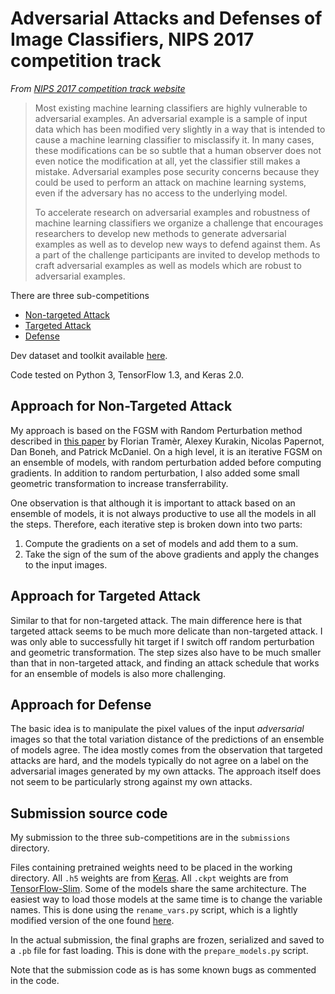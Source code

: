 # Adversarial Attacks and Defenses of Image Classifiers, NIPS 2017 competition track

*From [NIPS 2017 competition track website](https://nips.cc/Conferences/2017/CompetitionTrack)*
> Most existing machine learning classifiers are highly vulnerable to adversarial examples. 
> An adversarial example is a sample of input data which has been modified very slightly in 
> a way that is intended to cause a machine learning classifier to misclassify it. In many 
> cases, these modifications can be so subtle that a human observer does not even notice the 
> modification at all, yet the classifier still makes a mistake. Adversarial examples pose 
> security concerns because they could be used to perform an attack on machine learning systems, 
> even if the adversary has no access to the underlying model.
> 
> To accelerate research on adversarial examples and robustness of machine learning classifiers 
> we organize a challenge that encourages researchers to develop new methods to generate 
> adversarial examples as well as to develop new ways to defend against them. As a part of the 
> challenge participants are invited to develop methods to craft adversarial examples as well 
> as models which are robust to adversarial examples.

There are three sub-competitions

* [Non-targeted Attack](https://www.kaggle.com/c/nips-2017-non-targeted-adversarial-attack)
* [Targeted Attack](https://www.kaggle.com/c/nips-2017-targeted-adversarial-attack)
* [Defense](https://www.kaggle.com/c/nips-2017-defense-against-adversarial-attack)

Dev dataset and toolkit available 
[here](https://github.com/tensorflow/cleverhans/tree/master/examples/nips17_adversarial_competition).

Code tested on Python 3, TensorFlow 1.3, and Keras 2.0.

## Approach for Non-Targeted Attack

My approach is based on the FGSM with Random Perturbation method described in 
[this paper](https://arxiv.org/abs/1705.07204) by Florian Tramèr, Alexey Kurakin, Nicolas Papernot, 
Dan Boneh, and Patrick McDaniel. On a high level, it is an iterative FGSM on an ensemble of models,
with random perturbation added before computing gradients. In addition to random perturbation,
I also added some small geometric transformation to increase transferrability.

One observation is that although it is important to attack based on an ensemble of models, it is
not always productive to use all the models in all the steps. Therefore, each iterative step is
broken down into two parts:

1. Compute the gradients on a set of models and add them to a sum.
2. Take the sign of the sum of the above gradients and apply the changes to the input images.

## Approach for Targeted Attack

Similar to that for non-targeted attack. The main difference here is that targeted attack seems
to be much more delicate than non-targeted attack. I was only able to successfully hit target
if I switch off random perturbation and geometric transformation. The step sizes also have to
be much smaller than that in non-targeted attack, and finding an attack schedule that works for
an ensemble of models is also more challenging.

## Approach for Defense

The basic idea is to manipulate the pixel values of the input *adversarial* images so that
the total variation distance of the predictions of an ensemble of models agree. The idea mostly
comes from the observation that targeted attacks are hard, and the models typically do not agree
on a label on the adversarial images generated by my own attacks. The approach itself does not
seem to be particularly strong against my own attacks.

## Submission source code

My submission to the three sub-competitions are in the `submissions` directory. 

Files containing pretrained weights need to be placed in the working directory. All `.h5` weights
are from [Keras](https://keras.io/). All `.ckpt` weights are from 
[TensorFlow-Slim](https://github.com/tensorflow/models/tree/master/research/slim).
Some of the models share the same architecture. The easiest way to load those models at the same
time is to change the variable names. This is done using the `rename_vars.py` script,
which is a lightly modified version of the one found 
[here](https://gist.github.com/batzner/7c24802dd9c5e15870b4b56e22135c96).

In the actual submission, the final graphs are frozen, serialized and saved to a `.pb` file for 
fast loading. This is done with the `prepare_models.py` script.

Note that the submission code as is has some known bugs as commented in the code.

